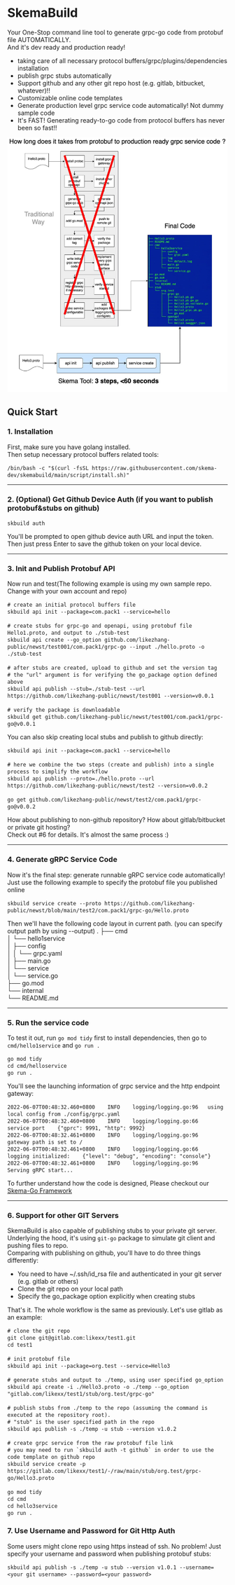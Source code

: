 # SkemaBuild
Your One-Stop command line tool to generate grpc-go code from protobuf file AUTOMATICALLY.  
And it's dev ready and production ready!  
- taking care of all necessary protocol buffers/grpc/plugins/dependencies installation  
- publish grpc stubs automatically  
- Support github and any other git repo host (e.g. gitlab, bitbucket, whatever)!!  
- Customizable online code templates  
- Generate production level grpc service code automatically! Not dummy sample code
- It's FAST! Generating ready-to-go code from protocol buffers has never been so fast!!
  
<img src="intro.jpg" style="width: 720px;"/>

## Quick Start

### 1. Installation  
First, make sure you have golang installed.  
Then setup necessary protocol buffers related tools:  
```shell
/bin/bash -c "$(curl -fsSL https://raw.githubusercontent.com/skema-dev/skemabuild/main/script/install.sh)"
```
<hr/>

### 2. (Optional) Get Github Device Auth (if you want to publish protobuf&stubs on github)
```
skbuild auth
```
You'll be prompted to open github device auth URL and input the token. Then just press Enter to save the github token on your local device.
<hr/>

### 3. Init and Publish Protobuf API  
Now run and test(The following example is using my own sample repo. Change with your own account and repo)
```shell
# create an initial protocol buffers file
skbuild api init --package=com.pack1 --service=hello

# create stubs for grpc-go and openapi, using protobuf file Hello1.proto, and output to ./stub-test
skbuild api create --go_option github.com/likezhang-public/newst/test001/com.pack1/grpc-go --input ./hello.proto -o ./stub-test

# after stubs are created, upload to github and set the version tag
# the "url" argument is for verifying the go_package option defined above
skbuild api publish --stub=./stub-test --url  https://github.com/likezhang-public/newst/test001 --version=v0.0.1

# verify the package is downloadable
skbuild get github.com/likezhang-public/newst/test001/com.pack1/grpc-go@v0.0.1
```
  
You can also skip creating local stubs and publish to github directly:  
```shell
skbuild api init --package=com.pack1 --service=hello

# here we combine the two steps (create and publish) into a single process to simplify the workflow
skbuild api publish --proto=./hello.proto --url  https://github.com/likezhang-public/newst/test2 --version=v0.0.2

go get github.com/likezhang-public/newst/test2/com.pack1/grpc-go@v0.0.2
```
  
How about publishing to non-github repository? How about gitlab/bitbucket or private git hosting?  
Check out #6 for details. It's almost the same process :)  
<hr/>

### 4. Generate gRPC Service Code  
Now it's the final step: generate runnable gRPC service code automatically!  
Just use the following example to specify the protobuf file you published online  
```shell
skbuild service create --proto https://github.com/likezhang-public/newst/blob/main/test2/com.pack1/grpc-go/Hello.proto
```
Then we'll have the following code layout in current path. (you can specify output path by using --output)
.
├── cmd  
│     └── hello1service  
│         ├── config  
│         │   └── grpc.yaml  
│         ├── main.go  
│         └── service  
│             └── service.go  
├── go.mod  
└── internal  
    └── README.md   
<hr/>

### 5. Run the service code  
To test it out, run `go mod tidy` first to install dependencies, then go to `cmd/hello1service` and `go run .`  
```shell
go mod tidy
cd cmd/helloservice
go run .
```
You'll see the launching information of grpc service and the http endpoint gateway:  
```
2022-06-07T00:48:32.460+0800	INFO	logging/logging.go:96	using local config from ./config/grpc.yaml
2022-06-07T00:48:32.460+0800	INFO	logging/logging.go:66	service port	{"gprc": 9991, "http": 9992}
2022-06-07T00:48:32.461+0800	INFO	logging/logging.go:96	gateway path is set to /
2022-06-07T00:48:32.461+0800	INFO	logging/logging.go:66	logging initialized:	{"level": "debug", "encoding": "console"}
2022-06-07T00:48:32.461+0800	INFO	logging/logging.go:96	Serving gRPC start...
```
To further understand how the code is designed, Please checkout our [Skema-Go Framework](https://github.com/skema-dev/skema-go)
<hr/>

### 6. Support for other GIT Servers
SkemaBuild is also capable of publishing stubs to your private git server. Underlying the hood, it's using `git-go` package to simulate git client and pushing files to repo.  
Comparing with publishing on github, you'll have to do three things differently:
- You need to have ~/.ssh/id_rsa file and authenticated in your git server (e.g. gitlab or others)
- Clone the git repo on your local path  
- Specify the go_package option explicitly when creating stubs  

That's it. The whole workflow is the same as previously. Let's use gitlab as an example:   
```
# clone the git repo
git clone git@gitlab.com:likexx/test1.git
cd test1

# init protobuf file
skbuild api init --package=org.test --service=Hello3

# generate stubs and output to ./temp, using user specified go_option
skbuild api create -i ./Hello3.proto -o ./temp --go_option "gitlab.com/likexx/test1/stub/org.test/grpc-go"

# publish stubs from ./temp to the repo (assuming the command is executed at the repository root).
# "stub" is the user specified path in the repo
skbuild api publish -s ./temp -u stub --version v1.0.2

# create grpc service from the raw protobuf file link
# you may need to run `skbuild auth -t github` in order to use the code template on github repo
skbuild service create -p https://gitlab.com/likexx/test1/-/raw/main/stub/org.test/grpc-go/Hello3.proto

go mod tidy
cd cmd
cd hello3service
go run .
```

### 7. Use Username and Password for Git Http Auth
Some users might clone repo using https instead of ssh. No problem! Just specify your username and password when publishing protobuf stubs:  
```
skbuild api publish -s ./temp -u stub --version v1.0.1 --username=<your git username> --password=<your password>
```
